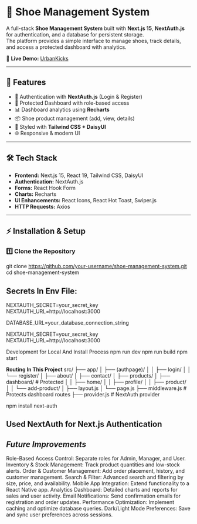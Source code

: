 # 👟 Shoe Management System

A full-stack **Shoe Management System** built with **Next.js 15**, **NextAuth.js** for authentication, and a database for persistent storage.  
The platform provides a simple interface to manage shoes, track details, and access a protected dashboard with analytics.

🔗 **Live Demo:** [UrbanKicks](https://urbankicks-puce.vercel.app/)

---

## 🚀 Features

- 🔑 Authentication with **NextAuth.js** (Login & Register)  
- 👤 Protected Dashboard with role-based access  
- 📊 Dashboard analytics using **Recharts**  
- 📦 Shoe product management (add, view, details)  
- 🎨 Styled with **Tailwind CSS + DaisyUI**  
- 🌐 Responsive & modern UI  

---

## 🛠️ Tech Stack

- **Frontend:** Next.js 15, React 19, Tailwind CSS, DaisyUI  
- **Authentication:** NextAuth.js  
- **Forms:** React Hook Form  
- **Charts:** Recharts  
- **UI Enhancements:** React Icons, React Hot Toast, Swiper.js  
- **HTTP Requests:** Axios  

---

## ⚡ Installation & Setup

### 1️⃣ Clone the Repository

git clone https://github.com/your-username/shoe-management-system.git
cd shoe-management-system

## Secrets In Env File:
NEXTAUTH_SECRET=your_secret_key
NEXTAUTH_URL=http://localhost:3000

DATABASE_URL=your_database_connection_string

NEXTAUTH_SECRET=your_secret_key
NEXTAUTH_URL=http://localhost:3000


Development for Local And Install Process
npm run dev
npm run build
npm start

**Routing In This Project**
src/
 ├── app/
 │   ├── (authpage)/
 │   │   ├── login/
 │   │   └── register/
 │   ├── about/
 │   ├── contact/
 │   ├── products/
 │   ├── dashboard/   # Protected
 │   │   ├── home/
 │   │   ├── profile/
 │   │   ├── product/
 │   │   └── add-product/
 │   ├── layout.js
 │   └── page.js
 ├── middleware.js    # Protects dashboard routes
 ├── provider.js      # NextAuth provider


npm install next-auth
## Used NextAuth for Next.js Authentication

## *Future Improvements*
Role-Based Access Control: Separate roles for Admin, Manager, and User.
Inventory & Stock Management: Track product quantities and low-stock alerts.
Order & Customer Management: Add order placement, history, and customer management.
Search & Filter: Advanced search and filtering by size, price, and availability.
Mobile App Integration: Extend functionality to a React Native app.
Analytics Dashboard: Detailed charts and reports for sales and user activity.
Email Notifications: Send confirmation emails for registration and order updates.
Performance Optimization: Implement caching and optimize database queries.
Dark/Light Mode Preferences: Save and sync user preferences across sessions.